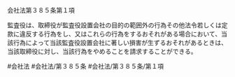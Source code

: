 会社法第３８５条第１項

監査役は、取締役が監査役設置会社の目的の範囲外の行為その他法令若しくは定款に違反する行為をし、又はこれらの行為をするおそれがある場合において、当該行為によって当該監査役設置会社に著しい損害が生ずるおそれがあるときは、当該取締役に対し、当該行為をやめることを請求することができる。

#会社法
#会社法/第３８５条
#会社法/第３８５条/第１項
